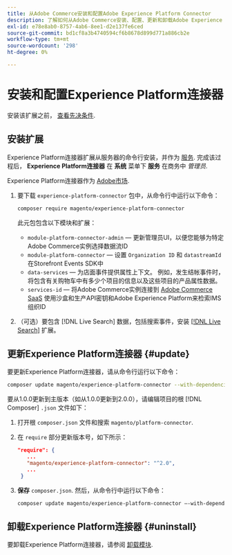 ```yaml
---
title: 从Adobe Commerce安装和配置Adobe Experience Platform Connector
description: 了解如何从Adobe Commerce安装、配置、更新和卸载Adobe Experience Platform Connector。
exl-id: e78e8ab0-8757-4ab6-8ee1-d2e137fe6ced
source-git-commit: bd1cf8a3b4740594cf6b8678d899d771a886cb2e
workflow-type: tm+mt
source-wordcount: '298'
ht-degree: 0%

---
```


# 安装和配置Experience Platform连接器

安装该扩展之前， [查看先决条件](overview.md#prereqs).

## 安装扩展

Experience Platform连接器扩展从服务器的命令行安装，并作为 [服务](../landing/saas.md). 完成该过程后， **Experience Platform连接器** 在 **系统** 菜单下 **服务** 在商务中 _管理员_.

Experience Platform连接器作为 [Adobe市场](https://marketplace.magento.com/magento-experience-platform-connector.html).

1. 要下载 `experience-platform-connector` 包中，从命令行中运行以下命令：

   ```bash
   composer require magento/experience-platform-connector
   ```

   此元包包含以下模块和扩展：

   * `module-platform-connector-admin`  — 更新管理员UI，以便您能够为特定Adobe Commerce实例选择数据流ID
   * `module-platform-connector`  — 设置 `Organization ID` 和 `datastreamId` 在Storefront Events SDK中
   * `data-services`  — 为店面事件提供属性上下文。 例如，发生结帐事件时，将包含有关购物车中有多少个项目的信息以及这些项目的产品属性数据。
   * `services-id`  — 将Adobe Commerce实例连接到 [Adobe Commerce SaaS](../landing/saas.md) 使用沙盒和生产API密钥和Adobe Experience Platform来检索IMS组织ID

1. （可选）要包含 [!DNL Live Search] 数据，包括搜索事件，安装 [[!DNL Live Search]](../live-search/install.md) 扩展。

## 更新Experience Platform连接器 {#update}

要更新Experience Platform连接器，请从命令行运行以下命令：

```bash
composer update magento/experience-platform-connector --with-dependencies
```

要从1.0.0更新到主版本（如从1.0.0更新到2.0.0），请编辑项目的根 [!DNL Composer] `.json` 文件如下：

1. 打开根 `composer.json` 文件和搜索 `magento/platform-connector`.

1. 在 `require` 部分更新版本号，如下所示：

   ```json
   "require": {
      ...
      "magento/experience-platform-connector": "^2.0",
      ...
    }
   ```

1. **保存** `composer.json`. 然后，从命令行中运行以下命令：

   ```bash
   composer update magento/experience-platform-connector –-with-dependencies
   ```

## 卸载Experience Platform连接器 {#uninstall}

要卸载Experience Platform连接器，请参阅 [卸载模块](https://devdocs.magento.com/guides/v2.4/install-gde/install/cli/install-cli-uninstall-mods.html).
